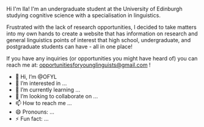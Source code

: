 Hi I'm Ila! I'm an undergraduate student at the University of Edinburgh studying cognitive science with a specialisation in linguistics. 

Frustrated with the lack of research opportunities, I decided to take matters into my own hands to create a website that has information on research and general linguistics points of interest that 
high school, undergraduate, and postgraduate students can have - all in one place!

If you have any inquiries (or opportunities you might have heard of) you can reach me at: opportunitiesforyounglinguists@gmail.com !

- 👋 Hi, I’m @OFYL
- 👀 I’m interested in ...
- 🌱 I’m currently learning ...
- 💞️ I’m looking to collaborate on ...
- 📫 How to reach me ...
- 😄 Pronouns: ...
- ⚡ Fun fact: ...
